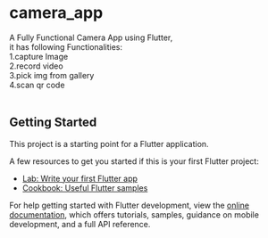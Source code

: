 # camera_app<br>
A Fully Functional Camera App using Flutter, <br>it has following Functionalities: <br>
1.capture Image <br>
2.record video <br>
3.pick img from gallery<br> 
4.scan qr code<br>
<br>
## Getting Started

This project is a starting point for a Flutter application.

A few resources to get you started if this is your first Flutter project:

- [Lab: Write your first Flutter app](https://docs.flutter.dev/get-started/codelab)
- [Cookbook: Useful Flutter samples](https://docs.flutter.dev/cookbook)

For help getting started with Flutter development, view the
[online documentation](https://docs.flutter.dev/), which offers tutorials,
samples, guidance on mobile development, and a full API reference.
